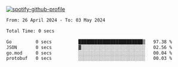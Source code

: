 [![spotify-github-profile](https://spotify-github-profile.vercel.app/api/view?uid=313pysyt3uxkjdidtiuvzf7nrnnu&cover_image=true&theme=natemoo-re&show_offline=false&background_color=121212&interchange=false&bar_color=53b14f&bar_color_cover=false)](https://spotify-github-profile.vercel.app/api/view?uid=313pysyt3uxkjdidtiuvzf7nrnnu&redirect=true)

<!--START_SECTION:waka-->

```txt
From: 26 April 2024 - To: 03 May 2024

Total Time: 0 secs

Go         0 secs          ████████████████████████▒   97.38 %
JSON       0 secs          ▓░░░░░░░░░░░░░░░░░░░░░░░░   02.56 %
go.mod     0 secs          ░░░░░░░░░░░░░░░░░░░░░░░░░   00.04 %
protobuf   0 secs          ░░░░░░░░░░░░░░░░░░░░░░░░░   00.03 %
```

<!--END_SECTION:waka-->